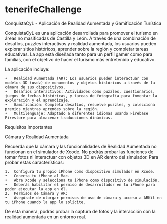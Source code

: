 # tenerifeChallenge

ConquistaCyL - Aplicación de Realidad Aumentada y Gamificación Turística

ConquistaCyL es una aplicación desarrollada para promover el turismo en áreas no masificadas de Castilla y León. A través de una combinación de desafíos, puzzles interactivos y realidad aumentada, los usuarios pueden explorar sitios históricos, aprender sobre la región y completar tareas educativas. La app está diseñada tanto para un perfil gamer como para familias, con el objetivo de hacer el turismo más entretenido y educativo.

La aplicación incluye:

	•	Realidad Aumentada (AR): Los usuarios pueden interactuar con modelos 3D (usdz) de monumentos y objetos históricos a través de la cámara de sus dispositivos.
	•	Desafíos interactivos: Actividades como puzzles, cuestionarios, juegos de fechas históricas, y tareas de fotografía para fomentar la exploración y el aprendizaje.
	•	Gamificación: Completa desafíos, resuelve puzzles, y colecciona premios mientras aprendes sobre la región.
	•	Multilenguaje: Adaptado a diferentes idiomas usando Firebase Firestore para almacenar traducciones dinámicas.

Requisitos Importantes

Cámara y Realidad Aumentada

Recuerda que la cámara y las funcionalidades de Realidad Aumentada no funcionan en el simulador de Xcode. No podrás probar las funciones de tomar fotos ni interactuar con objetos 3D en AR dentro del simulador. Para probar estas características:

	1.	Configura tu propio iPhone como dispositivo simulador en Xcode.
	•	Conecta tu iPhone al Mac.
	•	Abre Xcode y selecciona tu iPhone como dispositivo de simulación.
	•	Deberás habilitar el permiso de desarrollador en tu iPhone para poder ejecutar la app en él.
	2.	Permisos de Cámara y AR:
	•	Asegúrate de otorgar permisos de uso de cámara y acceso a ARKit en tu iPhone cuando la app lo solicite.

De esta manera, podrás probar la captura de fotos y la interacción con la realidad aumentada en un entorno real.
